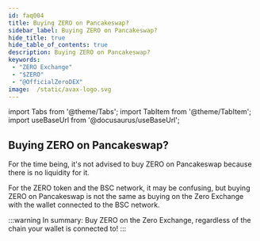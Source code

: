 ```yaml
---
id: faq004
title: Buying ZERO on Pancakeswap?
sidebar_label: Buying ZERO on Pancakeswap?
hide_title: true
hide_table_of_contents: true
description: Buying ZERO on Pancakeswap?
keywords:
 - "ZERO Exchange"
 - "$ZERO"
 - "@OfficialZeroDEX"
image:  /static/avax-logo.svg
---
```


import Tabs from '@theme/Tabs';
import TabItem from '@theme/TabItem';
import useBaseUrl from '@docusaurus/useBaseUrl';

## Buying ZERO on Pancakeswap?

For the time being, it's not advised to buy ZERO on Pancakeswap because there is no liquidity for it.

For the ZERO token and the BSC network, it may be confusing, but buying ZERO on Pancakeswap is not the same as buying on the Zero Exchange with the wallet connected to the BSC network.

:::warning
In summary: Buy ZERO on the Zero Exchange, regardless of the chain your wallet is connected to!
:::
